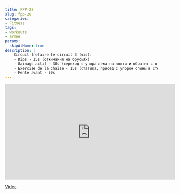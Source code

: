 ```yaml
---
title: FPP-28
slug: fpp-28
categories:
- Fitness
tags:
- workouts
- armee
params:
  skipAtHome: true
description: |
    Circuit (refaire le circuit 3 fois):
    - Dips - 15s (отжимания на брусьях)
    - Gainage actif - 30s (переход с упора лежа на локти и обратно с отжиманием)
    - Exercise de la chaise - 15s (статика, присед с упором спины в стену, ноги 90град)
    - Fente avant - 30s
---
```

<iframe width="560" height="315" src="https://www.youtube.com/embed/tFJdLbmh9d8?si=sVb5ar23YR8g2LyQ" title="YouTube video player" frameborder="0" allow="accelerometer; autoplay; clipboard-write; encrypted-media; gyroscope; picture-in-picture; web-share" allowfullscreen></iframe>

[Video](https://youtu.be/tFJdLbmh9d8?si=sVb5ar23YR8g2LyQ)
